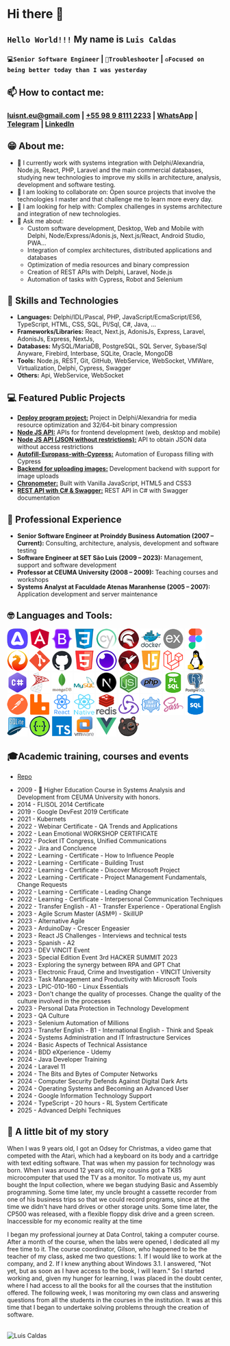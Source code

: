 # Hi there 👋

## `Hello World!!!` My name is `Luis Caldas`
### `💻Senior Software Engineer` | `🚀Troubleshooter` | `♻️Focused on being better today than I was yesterday`


## 📫 How to contact me:
### [luisnt.eu@gmail.com](mailto:luisnt.eu@gmail.com)  |  [+55 98 9 8111 2233](tel://+5598981112233)  |  [WhatsApp](https://wa.me/+5598981112233)  |  [Telegram](https://t.me/luisnt)  |  [LinkedIn](https://www.linkedin.com/in/luisnt) 

## 😁 About me:
- 🔭 I currently work with systems integration with Delphi/Alexandria, Node.js, React, PHP, Laravel and the main commercial databases, studying new technologies to improve my skills in architecture, analysis, development and software testing.
- 👯 I am looking to collaborate on: Open source projects that involve the technologies I master and that challenge me to learn more every day.
- 🤔 I am looking for help with: Complex challenges in systems architecture and integration of new technologies.
- 💬 Ask me about:
  - Custom software development, Desktop, Web and Mobile with Delphi, Node/Express/Adonis.js, Next.js/React, Android Studio, PWA...
  - Integration of complex architectures, distributed applications and databases
  - Optimization of media resources and binary compression
  - Creation of REST APIs with Delphi, Laravel, Node.js
  - Automation of tasks with Cypress, Robot and Selenium

## 🤖 Skills and Technologies

* **Languages:** Delphi/IDL/Pascal, PHP, JavaScript/EcmaScript/ES6, TypeScript, HTML, CSS, SQL, Pl/Sql, C#, Java, ...
* **Frameworks/Libraries:** React, Next.js, AdonisJs, Express, Laravel, AdonisJs, Express, NextJs,
* **Databases:** MySQL/MariaDB, PostgreSQL, SQL Server, Sybase/Sql Anyware, Firebird, Interbase, SQLite, Oracle, MongoDB
* **Tools:** Node.js, REST, Git, GitHub, WebService, WebSocket, VMWare, Virtualization, Delphi, Cypress, Swagger
* **Others:** Api, WebService, WebSocket

## 💻 Featured Public Projects

* [**Deploy program project:**](https://github.com/luis-portfolio/Deploy) Project in Delphi/Alexandria for media resource optimization and 32/64-bit binary compression
* [**Node JS API:**](https://github.com/luis-portfolio/Node.JS-Server-with-Express) APIs for frontend development (web, desktop and mobile)
* [**Node JS API (JSON without restrictions):**](https://github.com/luis-portfolio/Api-Node.JS-with-express-to-proxy-url) API to obtain JSON data without access restrictions
* [**Autofill-Europass-with-Cypress:**](https://github.com/luis-portfolio/Autofill-Europass-with-Cypress) Automation of Europass filling with Cypress
* [**Backend for uploading images:**](https://github.com/luis-portfolio/backdev) Development backend with support for image uploads
* [**Chronometer:**](https://github.com/luis-portfolio/Chronometer) Built with Vanilla JavaScript, HTML5 and CSS3
* [**REST API with C# & Swagger:**](https://github.com/luis-portfolio/Api-REST-C-Sharp) REST API in C# with Swagger documentation

## 💼 Professional Experience

* **Senior Software Engineer at Proinddy Business Automation (2007 – Current):** Consulting, architecture, analysis, development and software testing
* **Software Engineer at SET São Luis (2009 – 2023):** Management, support and software development
* **Professor at CEUMA University (2008 – 2009):** Teaching courses and workshops
* **Systems Analyst at Faculdade Atenas Maranhense (2005 – 2007):** Application development and server maintenance

## 🤓 Languages and Tools:

<a target="_blank" href="https://adonisjs.com/"><img src="./Icons/adonis.png" alt="AdonisJS" height="48" width="48"></a>
<a target="_blank" href="https://angular.io"><img src="./Icons/angular.png" alt="Angular" height="48" width="48"></a>
<a target="_blank" href="https://getbootstrap.com"><img src="./Icons/bootstrap.png" alt="Bootstrap Css" height="48" width="48"></a>
<a target="_blank" href="https://developer.mozilla.org/en-US/docs/Web/CSS"><img src="./Icons/css3.png" alt="CSS" height="48" width="48"></a>
<a target="_blank" href="https://www.cypress.io/"><img src="./Icons/cypress.png" alt="Cypress" height="48" width="48"></a>
<a target="_blank" href="https://www.embarcadero.com/products/delphi"><img src="./Icons/delphi.png" alt="Delphi" height="48" width="48"></a>
<a target="_blank" href="https://www.docker.com/"><img src="./Icons/docker.png" alt="Docker" height="48" width="48"></a>
<a target="_blank" href="https://expressjs.com/"><img src="./Icons/express.png" alt="Express" height="48" width="48"></a>
<a target="_blank" href="https://www.figma.com/"><img src="Icons/figma.png" alt="Figma" height="48" width="48"></a>
<a target="_blank" href="https://firebirdsql.org/"><img src="./Icons/firebird.png" alt="Firebird" height="48" width="48"></a>
<a target="_blank" href="https://git-scm.com/"><img src="./Icons/git.png" alt="Git SCM" height="48" width="48"></a>
<a target="_blank" href="https://github.com/"><img src="./Icons/github.png" alt="GitHub" height="48" width="48"></a>
<a target="_blank" href="https://developer.mozilla.org/en-US/docs/Web/HTML"><img src="./Icons/html5.png" alt="HTML" height="48" width="48"></a>
<a target="_blank" href="https://insomnia.rest"><img src="./Icons/insomnia.png" alt="Insomnia" height="48" width="48"></a>
<a target="_blank" href="https://www.embarcadero.com/products/interbase"><img src="./Icons/interbase.png" alt="Interbase" height="48" width="48"></a>
<a target="_blank" href="https://developer.mozilla.org/en-US/docs/Web/JavaScript"><img src="./Icons/javascript.png" alt="JavaScript" height="48" width="48"></a>
<a target="_blank" href="https://laravel.com/"><img src="./Icons/laravel.png" alt="Laravel" height="48" width="48"></a>
<a target="_blank" href="https://www.linux.org/"><img src="./Icons/linux.png" alt="Linux" height="48" width="48"></a>
<a target="_blank" href="https://learn.microsoft.com/en-us/dotnet/csharp/"><img src="./Icons/csharp.png" alt="Microsoft C#" height="48" width="48"></a>
<a target="_blank" href="https://www.microsoft.com/en-us/sql-server"><img src="./Icons/sqlserver.png" alt="Microsoft SQL Server" height="48" width="48"></a>
<a target="_blank" href="https://www.mongodb.com/"><img src="./Icons/mongodb.png" alt="MongoDB" height="48" width="48"></a>
<a target="_blank" href="https://www.mysql.com/"><img src="./Icons/mysql.png" alt="MySql" height="48" width="48"></a>
<a target="_blank" href="https://nextjs.org/"><img src="./Icons/nextjs.png" alt="Next.js" height="48" width="48"></a>
<a target="_blank" href="https://nodejs.org/"><img src="./Icons/nodejs.png" alt="Node.js" height="48" width="48"></a>
<a target="_blank" href="https://www.php.net/"><img src="./Icons/php.png" alt="PHP" height="48" width="48"></a>
<a target="_blank" href="https://pt.wikipedia.org/wiki/PL/SQL"><img src="./Icons/plsql.png" alt="PL/SQL" height="48" width="48"></a>
<a target="_blank" href="https://www.postgresql.org"><img src="./Icons/postgresql.png" alt="postgresql" height="48" width="48"></a>
<a target="_blank" href="https://postman.com"><img src="./Icons/postman.png" alt="Postman" height="48" width="48"></a>
<a target="_blank" href="https://www.rabbitmq.com"><img src="./Icons/rabbitmq.png" alt="rabbitMQ" height="48" width="48"></a>
<a target="_blank" href="https://react.dev"><img src="./Icons/react.png" alt="React Native" height="48" width="48"></a>
<a target="_blank" href="https://reactnative.dev/"><img src="./Icons/react-native.png" alt="React Native" height="48" width="48"></a>
<a target="_blank" href="https://redis.io"><img src="./Icons/redis.png" alt="Redis" height="48" width="48"></a>
<a target="_blank" href="https://redux.js.org"><img src="./Icons/redux.png" alt="Redux" height="48" width="48"></a>
<a target="_blank" href="https://aws.amazon.com/pt/what-is/restful-api/"><img src="./Icons/restful-api.png" alt="REST" height="48" width="48"></a>
<a target="_blank" href="https://sass-lang.com"><img src="./Icons/sass.png" alt="sass" height="48" width="48"></a>
<a target="_blank" href="https://pt.wikipedia.org/wiki/SQL"><img src="./Icons/sql.png" alt="SQL" height="48" width="48"></a>
<a target="_blank" href="https://sqlite.org/"><img src="./Icons/sqlite.png" alt="SQLite" height="48" width="48"></a>
<a target="_blank" href="https://swagger.io/"><img src="./Icons/swagger.png" alt="Swagger" height="48" width="48"></a>
<a target="_blank" href="https://www.typescriptlang.org/"><img src="./Icons/typescript.png" alt="typescript" height="48" width="48"></a>
<a target="_blank" href="https://www.vmware.com/"><img src="./Icons/vmware.png" alt="VMWare" height="48" width="48"></a>
<a target="_blank" href="https://vuejs.org/"><img src="./Icons/vuejs.png" alt="Vue.js" height="48" width="48"></a>
<a target="_blank" href="https://zustand-demo.pmnd.rs"><img src="./Icons/zustand.png" alt="Zustand" height="48" width="48"></a>

## 🎓Academic training, courses and events

* [Repo](https://drive.google.com/drive/folders/1dFcyyA1dNIoBrmbFs6IzWfiw6LLwBsmh?usp=drive_link)
- 2009 - 🥇 Higher Education Course in Systems Analysis and Development from CEUMA University with honors.
- 2014 - FLISOL 2014 Certificate
- 2019 - Google DevFest 2019 Certificate
- 2021 - Kubernets
- 2022 - Webinar Certificate - QA Trends and Applications
- 2022 - Lean Emotional WORKSHOP CERTIFICATE
- 2022 - Pocket IT Congress, Unified Communications
- 2022 - Jira and Concluence
- 2022 - Learning - Certificate - How to Influence People
- 2022 - Learning - Certificate - Building Trust
- 2022 - Learning - Certificate - Discover Microsoft Project
- 2022 - Learning - Certificate - Project Management Fundamentals, Change Requests
- 2022 - Learning - Certificate - Leading Change
- 2022 - Learning - Certificate - Interpersonal Communication Techniques
- 2022 - Transfer English - A1 - Transfer Experience - Operational English
- 2023 - Agile Scrum Master (ASM®) - SkillUP
- 2023 - Alternative Agile
- 2023 - ArduinoDay - Crescer Engeasier
- 2023 - React JS Challenges - Interviews and technical tests
- 2023 - Spanish - A2
- 2023 - DEV VINCIT Event
- 2023 - Special Edition Event 3rd HACKER SUMMIT 2023
- 2023 - Exploring the synergy between RPA and GPT Chat
- 2023 - Electronic Fraud, Crime and Investigation - VINCIT University
- 2023 - Task Management and Productivity with Microsoft Tools
- 2023 - LPIC-010-160 - Linux Essentials
- 2023 - Don't change the quality of processes. Change the quality of the culture involved in the processes
- 2023 - Personal Data Protection in Technology Development
- 2023 - QA Culture
- 2023 - Selenium Automation of Millions
- 2023 - Transfer English - B1 - International English - Think and Speak
- 2024 - Systems Administration and IT Infrastructure Services
- 2024 - Basic Aspects of Technical Assistance
- 2024 - BDD eXperience - Udemy
- 2024 - Java Developer Training
- 2024 - Laravel 11
- 2024 - The Bits and Bytes of Computer Networks
- 2024 - Computer Security Defends Against Digital Dark Arts
- 2024 - Operating Systems and Becoming an Advanced User
- 2024 - Google Information Technology Support
- 2024 - TypeScript - 20 hours - RL System Certificate
- 2025 - Advanced Delphi Techniques

## 🌱 A little bit of my story

   When I was 9 years old, I got an Odsey for Christmas, a video game that competed with the Atari, which had a keyboard on its body and a cartridge with text editing software. That was when my passion for technology was born. When I was around 12 years old, my cousins ​​got a TK85 microcomputer that used the TV as a monitor. To motivate us, my aunt bought the Input collection, where we began studying Basic and Assembly programming. Some time later, my uncle brought a cassette recorder from one of his business trips so that we could record programs, since at the time we didn't have hard drives or other storage units. Some time later, the CP500 was released, with a flexible floppy disk drive and a green screen. Inaccessible for my economic reality at the time

I began my professional journey at Data Control, taking a computer course. After a month of the course, when the labs were opened, I dedicated all my free time to it. The course coordinator, Gilson, who happened to be the teacher of my class, asked me two questions: 1. If I would like to work at the company, and 2. If I knew anything about Windows 3.1. I answered, "Not yet, but as soon as I have access to the book, I will learn." So I started working and, given my hunger for learning, I was placed in the doubt center, where I had access to all the books for all the courses that the institution offered. The following week, I was monitoring my own class and answering questions from all the students in the courses in the institution. It was at this time that I began to undertake solving problems through the creation of software.

<br />
<div>
  <img align="center"
       src="https://github-readme-stats.vercel.app/api/top-langs?username=luisnt&show_icons=true&locale=en&layout=compact"
       alt="Luis Caldas"
       width="100%"
       height="200px
  "/>
</div>
